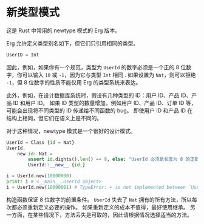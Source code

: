 # 新类型模式

这是 Rust 中常用的 newtype 模式的 Erg 版本。

Erg 允许定义类型别名如下，但它们只引用相同的类型。

```python
UserID = Int
```

因此，例如，如果你有一个规范，类型为 `UserId` 的数字必须是一个正的 8 位数字，你可以输入 `10` 或 `-1`，因为它与类型 `Int` 相同 . 如果设置为 `Nat`，则可以拒绝 `-1`，但 8 位数字的性质不能仅用 Erg 的类型系统来表达。

此外，例如，在设计数据库系统时，假设有几种类型的 ID：用户 ID、产品 ID、产品 ID 和用户 ID。 如果 ID 类型的数量增加，例如用户 ID、产品 ID、订单 ID 等，可能会出现将不同类型的 ID 传递给不同函数的 bug。 即使用户 ID 和产品 ID 在结构上相同，但它们在语义上是不同的。

对于这种情况，newtype 模式是一个很好的设计模式。

```python
UserId = Class {id = Nat}
UserId.
    new id: Nat =
        assert id.dights().len() == 8, else: "UserId 必须是长度为 8 的正数"
        UserId::__new__ {id;}

i = UserId.new(10000000)
print! i # <__main__.UserId object>
i + UserId.new(10000001) # TypeError: + is not implemented between `UserId` and `UserId
```

构造函数保证 8 位数字的前置条件。
`UserId` 失去了 `Nat` 拥有的所有方法，所以每次都必须重新定义必要的操作。
如果重新定义的成本不值得，最好使用继承。 另一方面，在某些情况下，方法丢失是可取的，因此请根据情况选择适当的方法。
